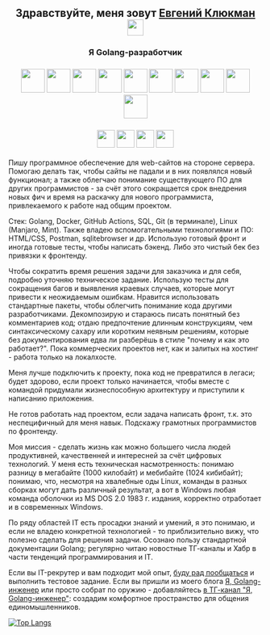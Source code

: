 <h2 align="center">Здравствуйте, меня зовут <a href="https://vk.com/e.klyukman" target="_blank">Евгений Клюкман</a> 
<img src="https://github.com/blackcater/blackcater/raw/main/images/Hi.gif" height="32"/></h2>
<h3 align="center">Я Golang-разработчик</h3>
<!-- Первая строка иллюстраций технологий -->
<h3 align="center"><img src="https://user-images.githubusercontent.com/25181517/192149581-88194d20-1a37-4be8-8801-5dc0017ffbbe.png" height="47"/><!--Голанг-->
<img src="https://cdn.iconscout.com/icon/free/png-512/free-linux-21-1174928.png" height="47"/><!-- Линукс -->
<img src="https://cdn.iconscout.com/icon/free/png-512/free-windows-19-190819.png" height="47"/><!-- Винда -->
<img src="https://user-images.githubusercontent.com/25181517/192108372-f71d70ac-7ae6-4c0d-8395-51d8870c2ef0.png" height="47"/><!-- Гит -->
<img src="https://user-images.githubusercontent.com/25181517/192107858-fe19f043-c502-4009-8c47-476fc89718ad.png" height="47"/><!-- RestAPI -->
<img src="https://user-images.githubusercontent.com/25181517/192107854-765620d7-f909-4953-a6da-36e1ef69eea6.png" height="47"/><!-- HTTP -->
<img src="https://user-images.githubusercontent.com/25181517/117207330-263ba280-adf4-11eb-9b97-0ac5b40bc3be.png" height="47"/><!-- Докер -->
<img src="https://user-images.githubusercontent.com/25181517/183868728-b2e11072-00a5-47e2-8a4e-4ebbb2b8c554.png" height="47"/><!-- CI/CD -->
<img src="https://user-images.githubusercontent.com/25181517/192158606-7c2ef6bd-6e04-47cf-b5bc-da2797cb5bda.png" height="47"/><!-- Баш -->
<img src="https://github.com/marwin1991/profile-technology-icons/assets/136815194/82df4543-236b-4e45-9604-5434e3faab17" height="47"/></h3> <!-- SQLite -->
<!-- Вторая строка иллюстраций технологий -->
<h3 align="center"><img src="https://user-images.githubusercontent.com/25181517/192108891-d86b6220-e232-423a-bf5f-90903e6887c3.png" height="35"/><!-- VSC -->
<img src="https://user-images.githubusercontent.com/25181517/192158954-f88b5814-d510-4564-b285-dff7d6400dad.png" height="35"/><!-- HTML -->
<img src="https://user-images.githubusercontent.com/25181517/183898674-75a4a1b1-f960-4ea9-abcb-637170a00a75.png" height="35"/><!-- HTML -->
<img src="https://cdn.iconscout.com/icon/free/png-512/free-postman-3521648-2945092.png?f=webp&w=256" height="35"/></h3><!-- Postman -->

Пишу программное обеспечение для web-сайтов на стороне сервера. Помогаю делать так, чтобы сайты не падали и в них появлялся новый функционал; а также облегчаю понимание существующего ПО для других программистов - за счёт этого сокращается срок внедрения новых фич и время на раскачку для нового программиста, привлекаемого к работе над общим проектом.

Стек: Golang, Docker, GitHub Actions, SQL, Git (в терминале), Linux (Manjaro, Mint). Также владею вспомогательными технологиями и ПО: HTML/CSS, Postman, sqlitebrowser и др. Использую готовый фронт и иногда готовые тесты, чтобы написать бэкенд. Либо это чистый бек без привязки к фронтенду. 

Чтобы сократить время решения задачи для заказчика и для себя, подробно уточняю техническое задание. Использую тесты для сокращения багов и выявления краевых случаев, которые могут привести к неожидаемым ошибкам. Нравится использовать стандартные пакеты, чтобы облегчить понимание кода другими разработчиками. Декомпозирую и стараюсь писать понятный без комментариев код; отдаю предпочтение длинным конструкциям, чем синтаксическому сахару или коротким неявным решениям, которые без документирования едва ли разберёшь в стиле "почему и как это работает?". Пока коммерческих проектов нет, как и залитых на хостинг - работа только на локалхосте.

Меня лучше подключить к проекту, пока код не превратился в легаси; будет здорово, если проект только начинается, чтобы вместе с командой придумали жизнеспособную архитектуру и приступили к написанию приложения.

Не готов работать над проектом, если  задача написать фронт, т.к. это неспецифичный для меня навык. Подскажу грамотных программистов по фронтенду.

Моя миссия - сделать жизнь как можно большего числа людей продуктивней, качественней и интересней за счёт цифровых технологий.
У меня есть техническая насмотренность: понимаю разницу в мегабайте (1000 килобайт) и мебибайте (1024 кибибайт); понимаю, что, несмотря на хвалебные оды Linux, команды в разных сборках могут дать различный результат, а вот в Windows любая команда оболочки из MS DOS 2.0 1983 г. издания, корректно отработает и в современных Windows. 

По ряду областей IT есть просадки знаний и умений, я это понимаю, и если не владею конкретной технологией - то приблизительно вижу, что полезно сделать для решения задачи. Осознаю пользу стандартной документации Golang; регулярно читаю новостные ТГ-каналы и Хабр в части тенденций программирования и IT.

Если вы IT-рекрутер и вам подходит мой опыт, <a href="https://t.me/EvKly" target="_blank"> буду рад пообщаться</a> и выполнить тестовое задание.
Если вы пришли из моего блога <a href="https://dzen.ru/go_" target="_blank">Я, Golang-инженер</a> или просто собрат по оружию - добавляйтесь <a href="https://t.me/+ZGac_D1V4wFjYzRi" target="_blank">в ТГ-канал "Я, Golang-инженер"</a>: создадим комфортное пространство для общения единомышленников. 

[![Top Langs](https://github-readme-stats.vercel.app/api/top-langs/?username=jedyEvgeny&layout=compact)](https://github.com/anuraghazra/github-readme-stats)



